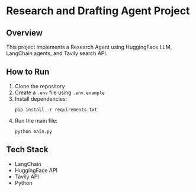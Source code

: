 # Research and Drafting Agent Project

## Overview
This project implements a Research Agent using HuggingFace LLM, LangChain agents, and Tavily search API.

## How to Run
1. Clone the repository
2. Create a `.env` file using `.env.example`
3. Install dependencies:
    ```
    pip install -r requirements.txt
    ```
4. Run the main file:
    ```
    python main.py
    ```

## Tech Stack
- LangChain
- HuggingFace API
- Tavily API
- Python
